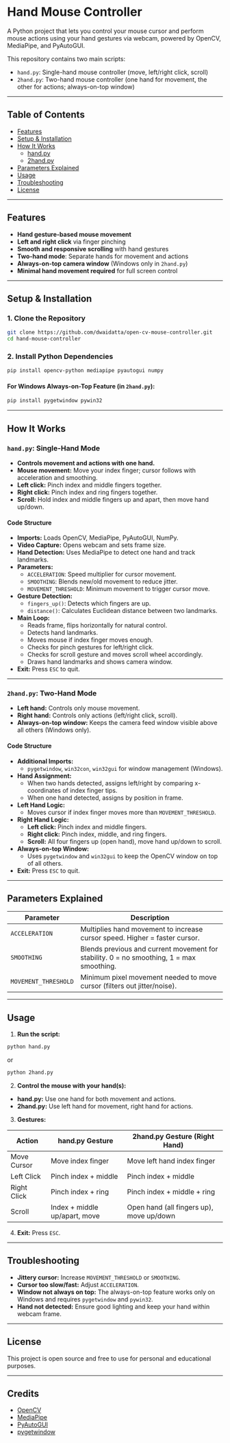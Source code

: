 # Hand Mouse Controller

A Python project that lets you control your mouse cursor and perform mouse actions using your hand gestures via webcam, powered by OpenCV, MediaPipe, and PyAutoGUI.

This repository contains two main scripts:

- `hand.py`: Single-hand mouse controller (move, left/right click, scroll)
- `2hand.py`: Two-hand mouse controller (one hand for movement, the other for actions; always-on-top window)

---

## Table of Contents

- [Features](#features)
- [Setup & Installation](#setup--installation)
- [How It Works](#how-it-works)
  - [hand.py](#handpy-single-hand-mode)
  - [2hand.py](#2handpy-two-hand-mode)
- [Parameters Explained](#parameters-explained)
- [Usage](#usage)
- [Troubleshooting](#troubleshooting)
- [License](#license)

---

## Features

- **Hand gesture-based mouse movement**
- **Left and right click** via finger pinching
- **Smooth and responsive scrolling** with hand gestures
- **Two-hand mode**: Separate hands for movement and actions
- **Always-on-top camera window** (Windows only in `2hand.py`)
- **Minimal hand movement required** for full screen control

---

## Setup & Installation

### 1. Clone the Repository

```bash
git clone https://github.com/dwaidatta/open-cv-mouse-controller.git
cd hand-mouse-controller
```


### 2. Install Python Dependencies

```bash
pip install opencv-python mediapipe pyautogui numpy
```

#### For Windows Always-on-Top Feature (in `2hand.py`):

```bash
pip install pygetwindow pywin32
```

---

## How It Works

### `hand.py`: Single-Hand Mode

- **Controls movement and actions with one hand.**
- **Mouse movement:** Move your index finger; cursor follows with acceleration and smoothing.
- **Left click:** Pinch index and middle fingers together.
- **Right click:** Pinch index and ring fingers together.
- **Scroll:** Hold index and middle fingers up and apart, then move hand up/down.

#### **Code Structure**

- **Imports:** Loads OpenCV, MediaPipe, PyAutoGUI, NumPy.
- **Video Capture:** Opens webcam and sets frame size.
- **Hand Detection:** Uses MediaPipe to detect one hand and track landmarks.
- **Parameters:**  
  - `ACCELERATION`: Speed multiplier for cursor movement.
  - `SMOOTHING`: Blends new/old movement to reduce jitter.
  - `MOVEMENT_THRESHOLD`: Minimum movement to trigger cursor move.
- **Gesture Detection:**
  - `fingers_up()`: Detects which fingers are up.
  - `distance()`: Calculates Euclidean distance between two landmarks.
- **Main Loop:**
  - Reads frame, flips horizontally for natural control.
  - Detects hand landmarks.
  - Moves mouse if index finger moves enough.
  - Checks for pinch gestures for left/right click.
  - Checks for scroll gesture and moves scroll wheel accordingly.
  - Draws hand landmarks and shows camera window.
- **Exit:** Press `ESC` to quit.

---

### `2hand.py`: Two-Hand Mode

- **Left hand:** Controls only mouse movement.
- **Right hand:** Controls only actions (left/right click, scroll).
- **Always-on-top window:** Keeps the camera feed window visible above all others (Windows only).

#### **Code Structure**

- **Additional Imports:**  
  - `pygetwindow`, `win32con`, `win32gui` for window management (Windows).
- **Hand Assignment:**  
  - When two hands detected, assigns left/right by comparing x-coordinates of index finger tips.
  - When one hand detected, assigns by position in frame.
- **Left Hand Logic:**  
  - Moves cursor if index finger moves more than `MOVEMENT_THRESHOLD`.
- **Right Hand Logic:**  
  - **Left click:** Pinch index and middle fingers.
  - **Right click:** Pinch index, middle, and ring fingers.
  - **Scroll:** All four fingers up (open hand), move hand up/down to scroll.
- **Always-on-top Window:**  
  - Uses `pygetwindow` and `win32gui` to keep the OpenCV window on top of all others.
- **Exit:** Press `ESC` to quit.

---

## Parameters Explained

| Parameter           | Description                                                                                  |
|---------------------|----------------------------------------------------------------------------------------------|
| `ACCELERATION`      | Multiplies hand movement to increase cursor speed. Higher = faster cursor.                   |
| `SMOOTHING`         | Blends previous and current movement for stability. 0 = no smoothing, 1 = max smoothing.     |
| `MOVEMENT_THRESHOLD`| Minimum pixel movement needed to move cursor (filters out jitter/noise).                     |

---

## Usage

1. **Run the script:**

```bash
python hand.py
```

or

```bash
python 2hand.py
```

2. **Control the mouse with your hand(s):**

- **hand.py:** Use one hand for both movement and actions.
- **2hand.py:** Use left hand for movement, right hand for actions.

3. **Gestures:**

| Action         | hand.py Gesture                | 2hand.py Gesture (Right Hand)         |
|----------------|-------------------------------|---------------------------------------|
| Move Cursor    | Move index finger             | Move left hand index finger           |
| Left Click     | Pinch index + middle          | Pinch index + middle                  |
| Right Click    | Pinch index + ring            | Pinch index + middle + ring           |
| Scroll         | Index + middle up/apart, move | Open hand (all fingers up), move up/down |

4. **Exit:** Press `ESC`.

---

## Troubleshooting

- **Jittery cursor:** Increase `MOVEMENT_THRESHOLD` or `SMOOTHING`.
- **Cursor too slow/fast:** Adjust `ACCELERATION`.
- **Window not always on top:** The always-on-top feature works only on Windows and requires `pygetwindow` and `pywin32`.
- **Hand not detected:** Ensure good lighting and keep your hand within webcam frame.

---

## License

This project is open source and free to use for personal and educational purposes.

---

## Credits

- [OpenCV](https://opencv.org/)
- [MediaPipe](https://google.github.io/mediapipe/)
- [PyAutoGUI](https://pyautogui.readthedocs.io/)
- [pygetwindow](https://github.com/asweigart/PyGetWindow)
